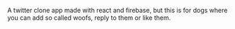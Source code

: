 A twitter clone app made with react and firebase, but this is for dogs where you can add so called woofs, reply to them or like them.
